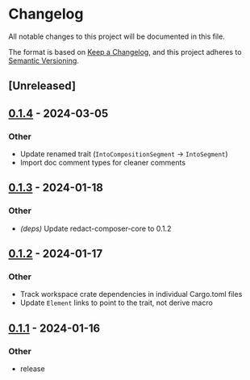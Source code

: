 # Changelog
All notable changes to this project will be documented in this file.

The format is based on [Keep a Changelog](https://keepachangelog.com/en/1.0.0/),
and this project adheres to [Semantic Versioning](https://semver.org/spec/v2.0.0.html).

## [Unreleased]

## [0.1.4](https://github.com/dousto/redact-composer/compare/redact-composer-midi-v0.1.3...redact-composer-midi-v0.1.4) - 2024-03-05

### Other
- Update renamed trait (`IntoCompositionSegment` -> `IntoSegment`)
- Import doc comment types for cleaner comments

## [0.1.3](https://github.com/dousto/redact-composer/compare/redact-composer-midi-v0.1.2...redact-composer-midi-v0.1.3) - 2024-01-18

### Other
- *(deps)* Update redact-composer-core to 0.1.2

## [0.1.2](https://github.com/dousto/redact-composer/compare/redact-composer-midi-v0.1.1...redact-composer-midi-v0.1.2) - 2024-01-17

### Other
- Track workspace crate dependencies in individual Cargo.toml files
- Update `Element` links to point to the trait, not derive macro

## [0.1.1](https://github.com/dousto/redact-composer/compare/redact-composer-midi-v0.1.0...redact-composer-midi-v0.1.1) - 2024-01-16

### Other
- release
